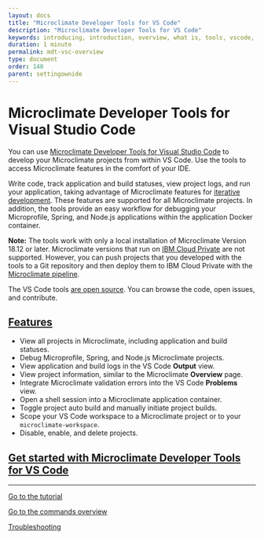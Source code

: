 ```yaml
---
layout: docs
title: "Microclimate Developer Tools for VS Code"
description: "Microclimate Developer Tools for VS Code"
keywords: introducing, introduction, overview, what is, tools, vscode, visual, studio, code, java, microprofile, spring, node, nodejs, node.js, javascript
duration: 1 minute
permalink: mdt-vsc-overview
type: document
order: 140
parent: settingownide
---
```


# Microclimate Developer Tools for Visual Studio Code

You can use [Microclimate Developer Tools for Visual Studio Code](https://marketplace.visualstudio.com/items?itemName=IBM.microclimate-tools) to develop your Microclimate projects from within VS Code. Use the tools to access Microclimate features in the comfort of your IDE.

Write code, track application and build statuses, view project logs, and run your application, taking advantage of Microclimate features for [iterative development](https://microclimate-dev2ops.github.io/about#iterative-development). These features are supported for all Microclimate projects. In addition, the tools provide an easy workflow for debugging your Microprofile, Spring, and Node.js applications within the application Docker container.

**Note:** The tools work with only a local installation of Microclimate Version 18.12 or later. Microclimate versions that run on [IBM Cloud Private](https://microclimate-dev2ops.github.io/about#ibm-cloud-private) are not supported. However, you can push projects that you developed with the tools to a Git repository and then deploy them to IBM Cloud Private with the [Microclimate pipeline](usingapipeline).

The VS Code tools [are open source](https://github.com/microclimate-dev2ops/microclimate-vscode-tools). You can browse the code, open issues, and contribute.

## **[Features](mdt-vsc-commands-overview)**

- View all projects in Microclimate, including application and build statuses.
- Debug Microprofile, Spring, and Node.js Microclimate projects.
- View application and build logs in the VS Code **Output** view.
- View project information, similar to the Microclimate **Overview** page.
- Integrate Microclimate validation errors into the VS Code **Problems** view.
- Open a shell session into a Microclimate application container.
- Toggle project auto build and manually initiate project builds.
- Scope your VS Code workspace to a Microclimate project or to your `microclimate-workspace`.
- Disable, enable, and delete projects.

## [Get started with Microclimate Developer Tools for VS Code](mdt-vsc-getting-started)

***

[Go to the tutorial](mdt-vsc-tutorial)

[Go to the commands overview](mdt-vsc-commands-overview)

[Troubleshooting](mdt-vsc-troubleshooting)
